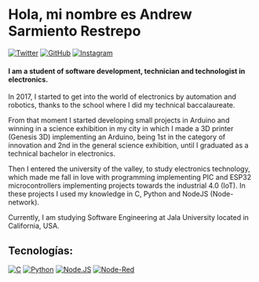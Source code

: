 # Hola, mi nombre es Andrew Sarmiento Restrepo
[![Twitter](https://img.shields.io/badge/Twitter-black?style=flat&logo=x&logoColor=black&color=white&link=https%3A%2F%2Ftwitter.com%2FSr17Andrew)](https://twitter.com/Sr17Andrew)
[![GitHub](https://img.shields.io/badge/GitHub-black?style=flat&logo=github&logoColor=black&color=white&link=https%3A%2F%2Fgithub.com%2Fandreudev)](https://github.com/andreudev)
[![Instagram](https://img.shields.io/badge/Instagram-black?style=flat&logo=instagram&color=white&link=https%3A%2F%2Fwww.instagram.com%2Fandrew_sr18)](https://www.instagram.com/andrew_sr18/)

#### I am a student of software development, technician and technologist in electronics.
In 2017, I started to get into the world of electronics by automation and robotics, thanks to the school where I did my technical baccalaureate.

From that moment I started developing small projects in Arduino and winning in a science exhibition in my city in which I made a 3D printer (Genesis 3D) implementing an Arduino, being 1st in the category of innovation and 2nd in the general science exhibition, until I graduated as a technical bachelor in electronics.

Then I entered the university of the valley, to study electronics technology, which made me fall in love with programming implementing PIC and ESP32 microcontrollers implementing projects towards the industrial 4.0 (IoT). In these projects I used my knowledge in C, Python and NodeJS (Node-network).

Currently, I am studying Software Engineering at Jala University located in California, USA.

## Tecnologías:
[![C](https://img.shields.io/badge/C-2b5b84?style=for-the-badge&logo=C&logoColor=gray&labelColor=white)]()
[![Python](https://img.shields.io/badge/Python-yellow?style=for-the-badge&logo=python&logoColor=gray&labelColor=white)]()
[![Node.JS](https://img.shields.io/badge/Node.JS-339933?style=for-the-badge&logo=node.js&logoColor=gray&labelColor=white)]()
[![Node-Red](https://img.shields.io/badge/Node--Red-a22222?style=for-the-badge&logo=nodered&logoColor=gray&labelColor=white)]()

<!---
andreudev/andreudev is a ✨ special ✨ repository because its `README.md` (this file) appears on your GitHub profile.
You can click the Preview link to take a look at your changes.
--->
